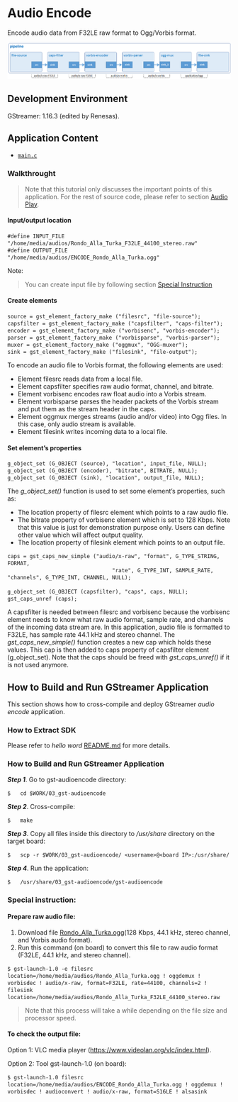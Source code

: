# Audio Encode

Encode audio data from F32LE raw format to Ogg/Vorbis format.

![Figure audio encode pipeline](figure.png)

## Development Environment

GStreamer: 1.16.3 (edited by Renesas).

## Application Content

+ [`main.c`](main.c)

### Walkthrought
>Note that this tutorial only discusses the important points of this application. For the rest of source code, please refer to section [Audio Play](../01_gst-audioplay/README.md).

#### Input/output location
```
#define INPUT_FILE       "/home/media/audios/Rondo_Alla_Turka_F32LE_44100_stereo.raw"
#define OUTPUT_FILE      "/home/media/audios/ENCODE_Rondo_Alla_Turka.ogg"
```
Note:
> You can create input file by following section [Special Instruction](#special-instruction)
#### Create elements
```
source = gst_element_factory_make ("filesrc", "file-source");
capsfilter = gst_element_factory_make ("capsfilter", "caps-filter");
encoder = gst_element_factory_make ("vorbisenc", "vorbis-encoder");
parser = gst_element_factory_make ("vorbisparse", "vorbis-parser");
muxer = gst_element_factory_make ("oggmux", "OGG-muxer");
sink = gst_element_factory_make ("filesink", "file-output");
```
To encode an audio file to Vorbis format, the following elements are used:
-	 Element filesrc reads data from a local file.
-	 Element capsfilter specifies raw audio format, channel, and bitrate.
-	 Element vorbisenc encodes raw float audio into a Vorbis stream.
-	 Element vorbisparse parses the header packets of the Vorbis stream and put them as the stream header in the caps.
-	 Element oggmux merges streams (audio and/or video) into Ogg files. In this case, only audio stream is available.
-	 Element filesink writes incoming data to a local file.

#### Set element’s properties
```
g_object_set (G_OBJECT (source), "location", input_file, NULL);
g_object_set (G_OBJECT (encoder), "bitrate", BITRATE, NULL);
g_object_set (G_OBJECT (sink), "location", output_file, NULL);
```
The _g_object_set()_ function is used to set some element’s properties, such as:
-	 The location property of filesrc element which points to a raw audio file.
-	 The bitrate property of vorbisenc element which is set to 128 Kbps. Note that this value is just for demonstration purpose only. Users can define other value which will affect output quality.
-	 The location property of filesink element which points to an output file.
```
caps = gst_caps_new_simple ("audio/x-raw", "format", G_TYPE_STRING, FORMAT,
                                 "rate", G_TYPE_INT, SAMPLE_RATE, "channels", G_TYPE_INT, CHANNEL, NULL);

g_object_set (G_OBJECT (capsfilter), "caps", caps, NULL);
gst_caps_unref (caps);
```
A capsfilter is needed between filesrc and vorbisenc because the vorbisenc element needs to know what raw audio format, sample rate, and channels of the incoming data stream are. In this application, audio file is formatted to F32LE, has sample rate 44.1 kHz and stereo channel.
The _gst_caps_new_simple()_ function creates a new cap which holds these values. This cap is then added to caps property of capsfilter element (g_object_set).
Note that the caps should be freed with _gst_caps_unref()_ if it is not used anymore.

## How to Build and Run GStreamer Application

This section shows how to cross-compile and deploy GStreamer _audio encode_ application.

### How to Extract SDK
Please refer to _hello word_ [README.md](../#00_gst-helloworld/README.md) for more details.

### How to Build and Run GStreamer Application

***Step 1***.	Go to gst-audioencode directory:
```
$   cd $WORK/03_gst-audioencode
```
***Step 2***.	Cross-compile:
```
$   make
```
***Step 3***.	Copy all files inside this directory to _/usr/share_ directory on the target board:
```
$   scp -r $WORK/03_gst-audioencode/ <username>@<board IP>:/usr/share/
```
***Step 4***.	Run the application:
```
$   /usr/share/03_gst-audioencode/gst-audioencode
```
### Special instruction:
#### Prepare raw audio file:
1.	Download file [Rondo_Alla_Turka.ogg](https://upload.wikimedia.org/wikipedia/commons/b/bd/Rondo_Alla_Turka.ogg)(128 Kbps, 44.1 kHz, stereo channel, and Vorbis audio format).
2. Run this command (on board) to convert this file to raw audio format (F32LE, 44.1 kHz, and stereo channel).
```
$ gst-launch-1.0 -e filesrc location=/home/media/audios/Rondo_Alla_Turka.ogg ! oggdemux ! vorbisdec ! audio/x-raw, format=F32LE, rate=44100, channels=2 ! filesink location=/home/media/audios/Rondo_Alla_Turka_F32LE_44100_stereo.raw
```
>Note that this process will take a while depending on the file size and processor speed.
#### To check the output file:

Option 1: VLC media player (https://www.videolan.org/vlc/index.html).

Option 2: Tool gst-launch-1.0 (on board):
```
$ gst-launch-1.0 filesrc location=/home/media/audios/ENCODE_Rondo_Alla_Turka.ogg ! oggdemux ! vorbisdec ! audioconvert ! audio/x-raw, format=S16LE ! alsasink
```